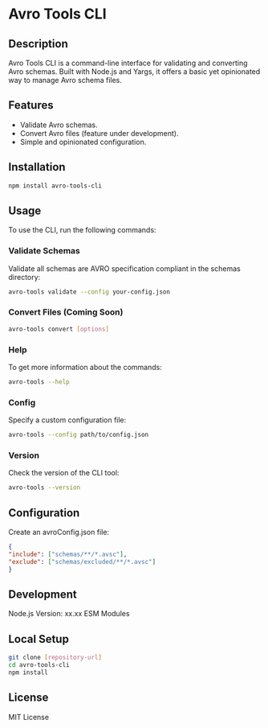 # Avro Tools CLI

## Description
Avro Tools CLI is a command-line interface for validating and converting Avro schemas. Built with Node.js and Yargs, it offers a basic yet opinionated way to manage Avro schema files.

## Features
- Validate Avro schemas.
- Convert Avro files (feature under development).
- Simple and opinionated configuration.

## Installation
```bash
npm install avro-tools-cli
```

## Usage
To use the CLI, run the following commands:

### Validate Schemas
Validate all schemas are AVRO specification compliant in the schemas directory:
```bash
avro-tools validate --config your-config.json
```

### Convert Files (Coming Soon)
```bash
avro-tools convert [options]
```

### Help
To get more information about the commands:
```bash
avro-tools --help
````

### Config
Specify a custom configuration file:
```bash
avro-tools --config path/to/config.json
```

### Version
Check the version of the CLI tool:

``` bash
avro-tools --version
```

## Configuration
Create an avroConfig.json file:

```json
{
"include": ["schemas/**/*.avsc"],
"exclude": ["schemas/excluded/**/*.avsc"]
}
```

## Development
Node.js Version: xx.xx
ESM Modules

## Local Setup
```bash
git clone [repository-url]
cd avro-tools-cli
npm install
```

## License
MIT License